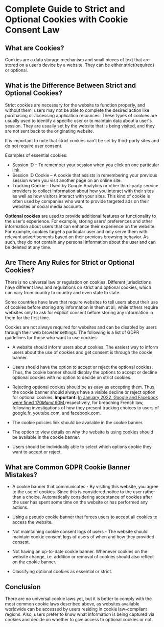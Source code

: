 # Complete Guide to Strict and Optional Cookies with Cookie Consent Law

## What are Cookies?
Cookies are a data storage mechanism and small pieces of text that are stored on a user’s device by a website. They can be either strict(required) or optional.

## What is the Difference Between Strict and Optional Cookies?
Strict cookies are necessary for the website to function properly, and without them, users may not be able to complete the desired action like purchasing or accessing application resources. These types of cookies are usually used to identify a specific user or to maintain data about a user's session. They are usually set by the website that is being visited, and they are not sent back to the originating website.

It is important to note that strict cookies can't be set by third-party sites and do not require user consent. 

Examples of essential cookies:
* Session ID – To remember your session when you click on one particular link.
* Session ID Cookie – A cookie that assists in remembering your previous session when you visit another page on an online site.
* Tracking Cookie – Used by Google Analytics or other third-party service providers to collect information about how you interact with their sites as well as how visitors interact with your sites. This kind of cookie is often used by companies who want to provide targeted ads on their websites or social media accounts.

**Optional cookies** are used to provide additional features or functionality to the user's experience. For example, storing users’ preferences and other information about users that can enhance their experience on the website. For example, cookies target a particular user and only serve them with relevant advertisements based on their previous browsing behavior. As such, they do not contain any personal information about the user and can be deleted at any time.

## Are There Any Rules for Strict or Optional Cookies?

There is no universal law or regulation on cookies. Different jurisdictions have different laws and regulations on strict and optional cookies, which can vary from country to country and even state to state.

Some countries have laws that require websites to tell users about their use of cookies before storing any information in them at all, while others require websites only to ask for explicit consent before storing any information in them for the first time.

Cookies are not always required for websites and can be disabled by users through their web browser settings. The following is a list of GDPR guidelines for those who want to use cookies: 

* A website should inform users about cookies. The easiest way to inform users about the use of cookies and get consent is through the cookie banner.  

* Users should have the option to accept or reject the optional cookies. Thus, the cookie banner should display the options to accept or decline optional cookies with no option to decide on strict cookies. 

* Rejecting optional cookies should be as easy as accepting them. Thus, the cookie banner should always have a visible decline or reject option for optional cookies.
**Important:**  [In January 2022, Google and Facebook were fined  $170M and ~$60M,](https://techcrunch.com/2022/01/06/cnil-facebook-google-cookie-consent-eprivacy-breaches/)respectively, for breaching French law, following investigations of how they present tracking choices to users of google.fr, youtube.com, and facebook.com.

* The cookie policies link should be available in the cookie banner. 

* The option to view details on why the website is using cookies should be available in the cookie banner.

* Users should be individually able to select which options cookie they want to accept or reject.

## What are Common GDPR Cookie Banner Mistakes?

* A cookie banner that communicates - By visiting this website, you agree to the use of cookies. Since this is considered notice to the user rather than a choice.
Automatically considering acceptance of cookies after the user has spent some time on the website or has performed any actions.

* Using a pseudo cookie banner that forces users to accept all cookies to access the website.

* Not maintaining cookie consent logs of users - The website should maintain cookie consent logs of users of when and how they provided consent.

* Not having an up-to-date cookie banner. Whenever cookies on the website change, i.e. addition or removal of cookies should also reflect on the cookie banner.

* Classifying optional cookies as essential or strict.

## Conclusion 
There are no universal cookie laws yet, but it is better to comply with the most common cookie laws described above, as websites available worldwide can be accessed by users residing in cookie law-compliant regions. Also, users prefer to know what information is being captured via cookies and decide on whether to give access to optional cookies or not.




